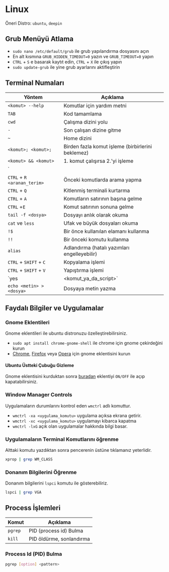 # Linux

Öneri Distro: `ubuntu`, `deepin`

## Grub Menüyü Atlama

- `sudo nano /etc/default/grub` ile grub yapılandırma dosyasını açın
- En alt kısmına `GRUB_HIDDEN_TIMEOUT=0` yazın ve `GRUB_TIMEOUT=0` yapın
- `CTRL` + `S` e basarak kaytıt edin, `CTRL` + `X` ile çıkış yapın
- `sudo update-grub` ile yine grub ayarlarını aktifleştirin

## Terminal Numaları

| Yöntem                        | Açıklama                                             |
| ----------------------------- | ---------------------------------------------------- |
| `<komut> --help`              | Komutlar için yardım metni                           |
| `TAB`                         | Kod tamamlama                                        |
| `cwd`                         | Çalışma dizini yolu                                  |
| `-`                           | Son çalışan dizine gitme                             |
| `~`                           | Home dizini                                          |
| `<komut>; <komut>;`           | Birden fazla komut işleme (birbirlerini beklemez)    |
| `<komut> && <komut>`          | 1. komut çalışırsa 2.'yi işleme                      |
| `<komut> || <komut>`          | 1. olmazsa 2. komutu işleme                          |
| `CTRL` + `R` `<aranan_terim>` | Önceki komutlarda arama yapma                        |
| `CTRL` + `Q`                  | Kitlenmiş terminali kurtarma                         |
| `CTRL` + `A`                  | Komutların satırının başına gelme                    |
| `CTRL` +`E`                   | Komut satırının sonuna gelme                         |
| `tail -f <dosya>`             | Dosyayı anlık olarak okuma                           |
| `cat` ve `less`               | Ufak ve büyük dosyaları okuma                        |
| `!$`                          | Bir önce kullanılan elamanı kullanma                 |
| `!!`                          | Bir önceki komutu kullanma                           |
| `alias`                       | Adlandırma (hatalı yazımları engelleyebilir)         |
| `CTRL` + `SHIFT` + `C`        | Kopyalama işlemi                                     |
| `CTRL` + `SHIFT` + `V`        | Yapıştırma işlemi                                    |
| `yes | <komut_ya_da_script>`  | İnteraktif veri isteyen işleme 'yes' verisi gönderme |
| `echo <metin> > <dosya>`      | Dosyaya metin yazma                                  |

## Faydalı Bilgiler ve Uygulamalar

### Gnome Eklentileri

Gnome eklentileri ile ubuntu distronuzu özelleştirebilirsiniz.

- `sudo apt install chrome-gnome-shell` ile chrome için gnome çekirdeğini kurun
- [Chrome](https://chrome.google.com/webstore/detail/gnome-shell-integration/gphhapmejobijbbhgpjhcjognlahblep), [Firefox](https://addons.mozilla.org/en-US/firefox/addon/gnome-shell-integration/) veya [Opera](https://addons.opera.com/en/extensions/details/gnome-shell-integration/) için gnome eklentisini kurun

#### Ubuntu Üstteki Çubuğu Gizleme

Gnome eklentisini kurduktan sonra [buradan](https://extensions.gnome.org/extension/545/hide-top-bar/) eklentiyi `ON/OFF` ile açıp kapatabilirsiniz.

### Window Manager Controls

Uygulamaların durumlarını kontrol eden `wmctrl` adlı komuttur.

- `wmctrl -xa <uygulama_komutu>` uygulama açıksa ekrana getirir.
- `wmctrl -xc <uygulama_komutu>` uygulamayı kibarca kapatma
- `wmctrl -lxG` açık olan uygulamalar hakkında bilgi basar.

### Uygulamaların Terminal Komutlarını öğrenme

Alttaki komutu yazdıktan sonra pencerenin üstüne tıklamanız yeterlidir.

```sh
xprop | grep WM_CLASS
```

### Donanım Bilgilerini Öğrenme

Donanım bilgilerini `lspci` komutu ile gösterebiliriz.

```sh
lspci | grep VGA
```

## Process İşlemleri

| Komut   | Açıklama                 |
| ------- | ------------------------ |
| `pgrep` | PID (process id) Bulma   |
| `kill`  | PID öldürme, sonlandırma |

### Process Id (PID) Bulma

```sh
pgrep [option] <pattern>
```